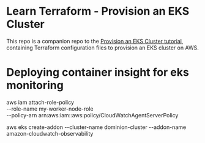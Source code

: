 # Learn Terraform - Provision an EKS Cluster

This repo is a companion repo to the [Provision an EKS Cluster tutorial](https://developer.hashicorp.com/terraform/tutorials/kubernetes/eks), containing
Terraform configuration files to provision an EKS cluster on AWS.



# Deploying container insight for eks monitoring

aws iam attach-role-policy \
--role-name my-worker-node-role \
--policy-arn arn:aws:iam::aws:policy/CloudWatchAgentServerPolicy 


aws eks create-addon --cluster-name dominion-cluster --addon-name amazon-cloudwatch-observability

##



